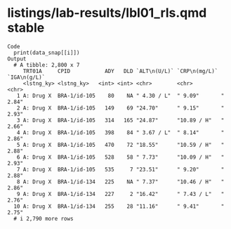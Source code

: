 # listings/lab-results/lbl01_rls.qmd stable

    Code
      print(data_snap[[i]])
    Output
      # A tibble: 2,800 x 7
         TRT01A     CPID           ADY   DLD `ALT\n(U/L)` `CRP\n(mg/L)` `IGA\n(g/L)`
         <lstng_ky> <lstng_ky>   <int> <int> <chr>        <chr>         <chr>       
       1 A: Drug X  BRA-1/id-105    80    NA " 4.30 / L"  " 9.09"       " 2.84"     
       2 A: Drug X  BRA-1/id-105   149    69 "24.70"      " 9.15"       " 2.93"     
       3 A: Drug X  BRA-1/id-105   314   165 "24.87"      "10.89 / H"   " 2.66"     
       4 A: Drug X  BRA-1/id-105   398    84 " 3.67 / L"  " 8.14"       " 2.86"     
       5 A: Drug X  BRA-1/id-105   470    72 "18.55"      "10.59 / H"   " 2.88"     
       6 A: Drug X  BRA-1/id-105   528    58 " 7.73"      "10.09 / H"   " 2.93"     
       7 A: Drug X  BRA-1/id-105   535     7 "23.51"      " 9.20"       " 2.88"     
       8 A: Drug X  BRA-1/id-134   225    NA " 7.37"      "10.46 / H"   " 2.86"     
       9 A: Drug X  BRA-1/id-134   227     2 "16.42"      " 7.43 / L"   " 2.76"     
      10 A: Drug X  BRA-1/id-134   255    28 "11.16"      " 9.41"       " 2.75"     
      # i 2,790 more rows

